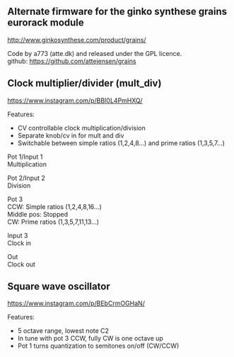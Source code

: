 Alternate firmware for the ginko synthese grains eurorack module
-
http://www.ginkosynthese.com/product/grains/

Code by a773 (atte.dk) and released under the GPL licence.  
github: https://github.com/attejensen/grains

Clock multiplier/divider (mult_div)
-
https://www.instagram.com/p/BBI0L4PmHXQ/

Features:  
* CV controllable clock multiplication/division  
* Separate knob/cv in for mult and div  
* Switchable between simple ratios (1,2,4,8...) and prime ratios (1,3,5,7...)

Pot 1/Input 1  
Multiplication

Pot 2/Input 2  
Division

Pot 3  
CCW: Simple ratios (1,2,4,8,16...)  
Middle pos: Stopped  
CW: Prime ratios (1,3,5,7,11,13...)

Input 3  
Clock in

Out  
Clock out

Square wave oscillator
-
https://www.instagram.com/p/BEbCrmOGHaN/

Features:
* 5 octave range, lowest note C2
* In tune with pot 3 CCW, fully CW is one octave up
* Pot 1 turns quantization to semitones on/off (CW/CCW)
